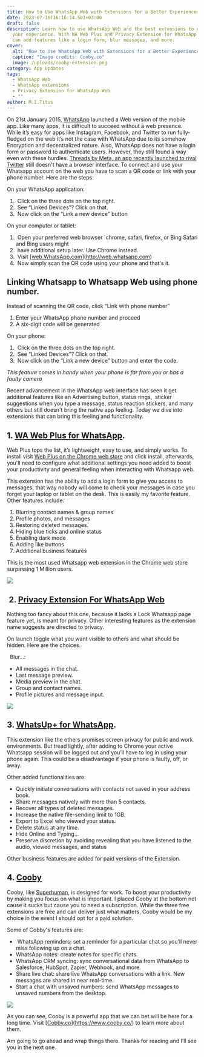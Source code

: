 ```yaml
---
title: How to Use WhatsApp Web with Extensions for a Better Experience
date: 2023-07-16T16:16:14.501+03:00
draft: false
description: Learn how to use WhatsApp Web and the best extensions to enhance
  your experience. With WA Web Plus and Privacy Extension for WhatsApp Web, you
  can add features like a login form, blur messages, and more.
cover:
  alt: "How to Use WhatsApp Web with Extensions for a Better Experience"
  caption: "Image credits: Cooby.co"
  image: /uploads/cooby-extension.png
category: App Updates
tags:
  - WhatsApp Web
  - WhatsApp extensions
  - Privacy Extension for WhatsApp Web
  - ""
author: M.I.Titus
---
```

On 21st January 2015, [WhatsApp](https://www.bunnieabc.com/post/what-s-app-new-features-2022/) launched a Web version of the mobile app. Like many apps, it is difficult to succeed without a web presence. While it’s easy for apps like Instagram, Facebook, and Twitter to run fully-fledged on the web it’s not the case with WhatsApp due to its somehow Encryption and decentralized nature. Also, WhatsApp does not have a login form or password to authenticate users. However, they still found a way even with these hurdles. [Threads by Meta, an app recently launched to rival Twitter](https://www.bunnieabc.com/post/threads-zuck-backed-twitter-rival-to-share-snippets-threads-net/) still doesn't have a browser interface. To connect and use your Whatsapp account on the web you have to scan a QR code or link with your phone number. Here are the steps:

On your WhatsApp application:

1.  Click on the three dots on the top right.
1.  See “Linked Devices”? Click on that.
1.  Now click on the “Link a new device” button

On your computer or tablet: 

1.  Open your preferred web browser `chrome, safari, firefox, or Bing Safari and Bing users might           
1.  have additional setup later. Use Chrome instead.
1.  Visit [[web.WhatsApp.com](web.WhatsApp.com)](http://web.whatsapp.com)
1.  Now simply scan the QR code using your phone and that's it.

## Linking Whatsapp to Whatsapp Web using phone number.

Instead of scanning the QR code, click “Link with phone number” 

1. Enter your WhatsApp phone number and proceed
1. A six-digit code will be generated

On your phone:

1.  Click on the three dots on the top right.
1.  See “Linked Devices”? Click on that.
1.  Now click on the “Link a new device” button and enter the code.

_This feature comes in handy when your phone is far from you or has a faulty camera_

Recent advancement in the WhatsApp web interface has seen it get additional features like an Advertising button, status rings,  sticker suggestions when you type a message, status reaction stickers, and many others but still doesn't bring the native app feeling. Today we dive into extensions that can bring this feeling and functionality.

## 1. [**WA Web Plus for WhatsApp**](https://chrome.google.com/webstore/detail/wa-web-plus-for-whatsapp/ekcgkejcjdcmonfpmnljobemcbpnkamh)**.**

Web Plus tops the list, it’s lightweight, easy to use, and simply works. To install visit [Web Plus on the Chrome web store](https://chrome.google.com/webstore/detail/wa-web-plus-for-whatsapp/ekcgkejcjdcmonfpmnljobemcbpnkamh) and click install, afterwards, you'll need to configure what additional settings you need added to boost your productivity and general feeling when interacting with Whatsapp web.

This extension has the ability to add a login form to give you access to messages, that way nobody will come to check your messages in case you forget your laptop or tablet on the desk. This is easily my favorite feature. Other features include: 

1. Blurring contact names & group names
1. Profile photos, and messages 
1. Restoring deleted messages.
1. Hiding blue ticks and online status
1. Enabling dark mode
1. Adding like buttons
1. Additional business features

This is the most used Whatsapp web extension in the Chrome web store surpassing 1 Million users.

![](https://lh5.googleusercontent.com/Lai76JXhoJW0_EzBg2WRbiNbo8rMZ_Vr_K6dEI8-AGemiyEXC_XlRBMIwZ71XO0ZV866w04633DJDw7_r92NdcWi3nsq7jaC0QINrG8QiKz5XC6T2RV19kGmiZKCVSkxU-c6N7I1r78WE4Rz0drprbk)

##  2. [**Privacy Extension For WhatsApp Web**](https://chrome.google.com/webstore/detail/privacy-extension-for-wha/jbojhlhhggfmmkpefknmbdhlaghehini)

Nothing too fancy about this one, because it lacks a Lock Whatsapp page feature yet, is meant for privacy. Other interesting features as the extension name suggests are directed to privacy.

On launch toggle what you want visible to others and what should be hidden. Here are the choices.

  Blur…:

- All messages in the chat.
- Last message preview.
- Media preview in the chat.
- Group and contact names.
- Profile pictures and message input.

![](https://lh5.googleusercontent.com/fBOzYbQ9s7b6SeYn8g_hZcb4IyfUQv-zFuTHATPA-XJTh_DJCiySN7ziyGH03xom6lCFjkEtrQWncg4ajA2gm-6ySTqbQt1I1SlbB5IlhfJcl8KsB7SCoqaUJT66w7VmsDdNvYy_i8Wm5-QBWxGNiWA)

## 3. [**WhatsUp+ for WhatsApp**](https://chrome.google.com/webstore/detail/whatsup%2B-for-whatsapp-web/lpbkofhnclhhlaibcklkgaonbbmhjeco/related)**.**

This extension like the others promises screen privacy for public and work environments. But tread lightly, after adding to Chrome your active Whatsapp session will be logged out and you’ll have to log in using your phone again. This could be a disadvantage if your phone is faulty, off, or away.

Other added functionalities are:

- Quickly initiate conversations with contacts not saved in your address book.
- Share messages natively with more than 5 contacts.
- Recover all types of deleted messages.
- Increase the native file-sending limit to 1GB.
- Export to Excel who viewed your status.
- Delete status at any time.
- Hide Online and Typing... 
- Preserve discretion by avoiding revealing that you have listened to the audio, viewed messages, and status

Other business features are added for paid versions of the Extension.

## 4. [**Cooby**](https://chrome.google.com/webstore/detail/cooby-best-whatsapp-exten/hcikfoejbgdmajlbhadhfchoekcoablm/related)

Cooby, like [Superhuman](https://superhuman.com/), is designed for work. To boost your productivity by making you focus on what is important. I placed Cooby at the bottom not cause it sucks but cause you to need a subscription. While the three free extensions are free and can deliver just what matters, Cooby would be my choice in the event I should opt for a paid solution.

Some of Cobby's features are:

-  WhatsApp reminders: set a reminder for a particular chat so you’ll never miss following up on a chat.
- WhatsApp notes: create notes for specific chats.
- WhatsApp CRM syncing: sync conversational data from WhatsApp to Salesforce, HubSpot, Zapier, Webhook, and more.
- Share live chat: share live WhatsApp conversations with a link. New messages are shared in near real-time.
- Start a chat with unsaved numbers: send WhatsApp messages to unsaved numbers from the desktop.

![](https://lh4.googleusercontent.com/Mq86b9Z1WDUSbSmanYLQNFpmaYMf27gnlsjs4Gcs-L4jUVOnFR7IDakdeLe_gd9aQ41Ry8JMRtxM_uquiT8j9xx01NoHv3VB9zSbMX3_mTZxbA6b9hC4rn4yB6Ev3WjUpZtnX6TvQolcgXSdU2ha8JE)

As you can see, Cooby is a powerful app that we can bet will be here for a long time. Visit [[Cobby.co](Cobby.co)](https://www.cooby.co/) to learn more about them. 

Am going to go ahead and wrap things there. Thanks for reading and I’ll see you in the next one.
